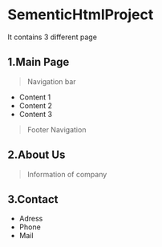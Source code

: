 # SementicHtmlProject

It contains 3 different page

## 1.Main Page

> Navigation bar <br>

* Content 1
* Content 2 
* Content 3

> Footer Navigation

## 2.About Us

> Information of company

## 3.Contact

* Adress
* Phone
* Mail
